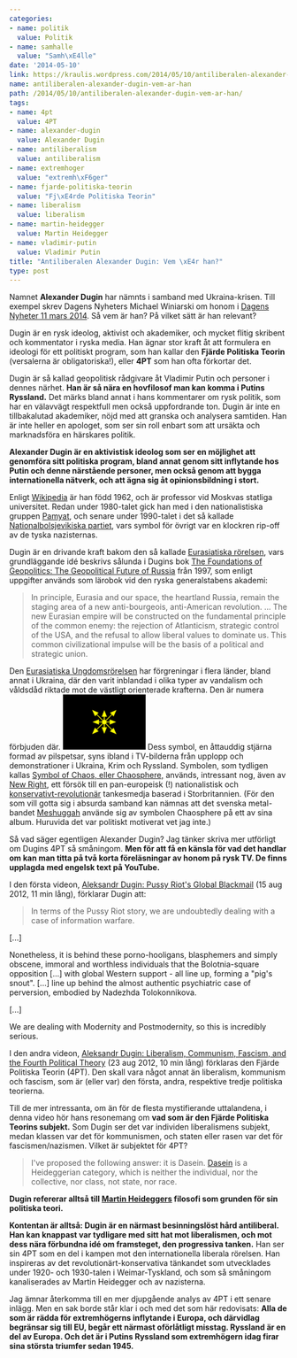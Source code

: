 ```yaml
---
categories:
- name: politik
  value: Politik
- name: samhalle
  value: "Samh\xE4lle"
date: '2014-05-10'
link: https://kraulis.wordpress.com/2014/05/10/antiliberalen-alexander-dugin-vem-ar-han/
name: antiliberalen-alexander-dugin-vem-ar-han
path: /2014/05/10/antiliberalen-alexander-dugin-vem-ar-han/
tags:
- name: 4pt
  value: 4PT
- name: alexander-dugin
  value: Alexander Dugin
- name: antiliberalism
  value: antiliberalism
- name: extremhoger
  value: "extremh\xF6ger"
- name: fjarde-politiska-teorin
  value: "Fj\xE4rde Politiska Teorin"
- name: liberalism
  value: liberalism
- name: martin-heidegger
  value: Martin Heidegger
- name: vladimir-putin
  value: Vladimir Putin
title: "Antiliberalen Alexander Dugin: Vem \xE4r han?"
type: post
---
```

Namnet **Alexander Dugin** har nämnts i samband med Ukraina-krisen. Till exempel skrev Dagens Nyheters Michael Winiarski om honom i [Dagens Nyheter 11 mars 2014](http://www.dn.se/nyheter/varlden/sa-vill-putins-radgivare-lagga-europa-under-rysslands-fotter/). Så vem är han? På vilket sätt är han relevant?

Dugin är en rysk ideolog, aktivist och akademiker, och mycket flitig skribent och kommentator i ryska media. Han ägnar stor kraft åt att formulera en ideologi för ett politiskt program, som han kallar den **Fjärde Politiska Teorin** (versalerna är obligatoriska!), eller **4PT** som han ofta förkortar det.

Dugin är så kallad geopolitisk rådgivare åt Vladimir Putin och personer i dennes närhet. **Han är så nära en hovfilosof man kan komma i Putins Ryssland.** Det märks bland annat i hans kommentarer om rysk politik, som har en välavvägt respektfull men också uppfordrande ton. Dugin är inte en tillbakalutad akademiker, nöjd med att granska och analysera samtiden. Han är inte heller en apologet, som ser sin roll enbart som att ursäkta och marknadsföra en härskares politik.

**Alexander Dugin är en aktivistisk ideolog som ser en möjlighet att genomföra sitt politiska program, bland annat genom sitt inflytande hos Putin och denne närstående personer, men också genom att bygga internationella nätverk, och att ägna sig åt opinionsbildning i stort.**



Enligt [Wikipedia](http://en.wikipedia.org/wiki/Aleksandr_Dugin) är han född 1962, och är professor vid Moskvas statliga universitet. Redan under 1980-talet gick han med i den nationalistiska gruppen [Pamyat](http://en.wikipedia.org/wiki/Pamyat), och senare under 1990-talet i det så kallade [Nationalbolsjevikiska partiet](http://en.wikipedia.org/wiki/National_Bolshevism), vars symbol för övrigt var en klockren rip-off av de tyska nazisternas.

Dugin är en drivande kraft bakom den så kallade [Eurasiatiska rörelsen](http://en.wikipedia.org/wiki/Eurasia_Movement), vars grundläggande idé beskrivs sålunda i Dugins bok [The Foundations of Geopolitics: The Geopolitical Future of Russia](http://en.wikipedia.org/wiki/The_Basics_of_Geopolitics) från 1997, som enligt uppgifter används som lärobok vid den ryska generalstabens akademi:

> In principle, Eurasia and our space, the heartland Russia, remain the staging area of a new anti-bourgeois, anti-American revolution. ... The new Eurasian empire will be constructed on the fundamental principle of the common enemy: the rejection of Atlanticism, strategic control of the USA, and the refusal to allow liberal values to dominate us. This common civilizational impulse will be the basis of a political and strategic union.

Den [Eurasiatiska Ungdomsrörelsen](http://en.wikipedia.org/wiki/Eurasian_Youth_Union) har förgreningar i flera länder, bland annat i Ukraina, där  den varit inblandad i olika typer av vandalism och våldsdåd riktade mot de västligt orienterade krafterna. Den är numera förbjuden där. [![150px-EZM_logo](/files/150px-ezm_logo.gif)](/files/150px-ezm_logo.gif) Dess symbol, en åttauddig stjärna formad av pilspetsar, syns ibland i TV-bilderna från upplopp och demonstrationer i Ukraina, Krim och Ryssland. Symbolen, som tydligen kallas [Symbol of Chaos, eller Chaosphere,](http://en.wikipedia.org/wiki/Symbol_of_Chaos) används, intressant nog, även av [New Right](http://en.wikipedia.org/wiki/New_Right_(UK)), ett försök till en pan-europeisk (!) nationalistisk och [konservativt-revolutionär](http://en.wikipedia.org/wiki/Conservative_Revolutionary_movement) tankesmedja baserad i Storbritannien. (För den som vill gotta sig i absurda samband kan nämnas att det svenska metal-bandet [Meshuggah](http://en.wikipedia.org/wiki/Meshuggah) använde sig av symbolen Chaosphere på ett av sina album. Huruvida det var politiskt motiverat vet jag inte.)

Så vad säger egentligen Alexander Dugin? Jag tänker skriva mer utförligt om Dugins 4PT så småningom. **Men för att få en känsla för vad det handlar om kan man titta på två  korta föreläsningar av honom på rysk TV. De finns upplagda med engelsk text på YouTube.**

I den första videon, [Aleksandr Dugin: Pussy Riot's Global Blackmail](https://www.youtube.com/watch?v=IxhxRyeX8tY&list=FLoHvOCOuQIUXTr_OGMnkiwQ) (15 aug 2012, 11 min lång), förklarar Dugin att:

> In terms of the Pussy Riot story, we are undoubtedly dealing with a case of information warfare.

[...]

Nonetheless, it is behind these porno-hooligans, blasphemers and simply obscene, immoral and worthless individuals that the Bolotnia-square opposition [...] with global Western support - all line up, forming a "pig's snout". [...] line up behind the almost authentic psychiatric case of perversion, embodied by Nadezhda Tolokonnikova.

[...]

We are dealing with Modernity and Postmodernity, so this is incredibly serious.

I den andra videon, [Aleksandr Dugin: Liberalism, Communism, Fascism, and the Fourth Political Theory](https://www.youtube.com/watch?v=4QrnJKf-hhE&list=FLoHvOCOuQIUXTr_OGMnkiwQ) (23 aug 2012, 10 min lång) förklaras den Fjärde Politiska Teorin (4PT). Den skall vara något annat än liberalism, kommunism och fascism, som är (eller var) den första, andra, respektive tredje politiska teorierna.

Till de mer intressanta, om än för de flesta mystifierande uttalandena, i denna video hör hans resonemang om **vad som är den Fjärde Politiska Teorins subjekt.** Som Dugin ser det var individen liberalismens subjekt, medan klassen var det för kommunismen, och staten eller rasen var det för fascismen/nazismen. Vilket är subjektet för 4PT?

> I've proposed the following answer: it is Dasein. [Dasein](http://en.wikipedia.org/wiki/Dasein) is a Heideggerian category, which is neither the individual, nor the collective, nor class, not state, nor race.

**Dugin refererar alltså till [Martin Heideggers](http://en.wikipedia.org/wiki/Martin_Heidegger) filosofi som grunden för sin politiska teori.**

**Kontentan är alltså: Dugin är en närmast besinningslöst hård  antiliberal. Han kan knappast var tydligare med sitt hat mot liberalismen, och mot dess nära förbundna idé om framsteget, den progressiva tanken.** Han ser sin 4PT som en del i kampen mot den internationella liberala rörelsen. Han inspireras av det revolutionärt-konservativa tänkandet som utvecklades under 1920- och 1930-talen i Weimar-Tyskland, och som så småningom kanaliserades av Martin Heidegger och av nazisterna.

Jag ämnar återkomma till en mer djupgående analys av 4PT i ett senare inlägg. Men en sak borde står klar i och med det som här redovisats: **Alla de som är rädda för extremhögerns inflytande i Europa, och därvidlag begränsar sig till EU, begår ett närmast oförlåtligt misstag. Ryssland är en del av Europa. Och det är i Putins Ryssland som extremhögern idag firar sina största triumfer sedan 1945.**

